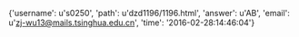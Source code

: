 {'username': u's0250', 'path': u'dzd1196/1196.html', 'answer': u'AB', 'email': u'zj-wu13@mails.tsinghua.edu.cn', 'time': '2016-02-28:14:46:04'}